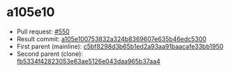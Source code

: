 # a105e10
- Pull request: [#550](https://github.com/MarlinFirmware/Marlin/pull/550)
- Result commit: [a105e100753832a324b8369607e635b46edc5300](https://github.com/MarlinFirmware/Marlin/commit/a105e100753832a324b8369607e635b46edc5300)
- First parent (mainline): [c5bf8298d3b65b1ed2a93aa91baacafe33bb1950](https://github.com/MarlinFirmware/Marlin/commit/c5bf8298d3b65b1ed2a93aa91baacafe33bb1950)
- Second parent (clone): [fb5334f42823053e63ae5126e043daa965b37aa4](https://github.com/MarlinFirmware/Marlin/commit/fb5334f42823053e63ae5126e043daa965b37aa4)
